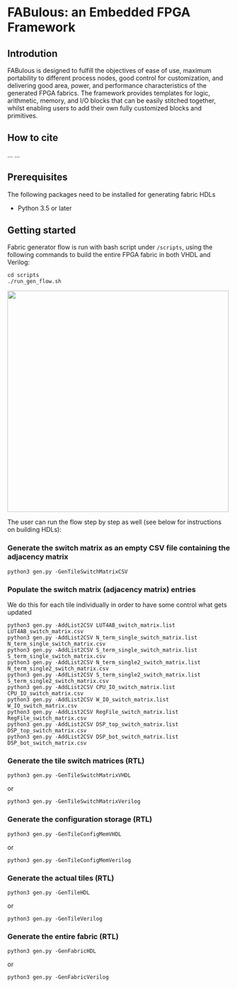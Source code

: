 # FABulous: an Embedded FPGA Framework

## Introdution
FABulous is designed to fulfill the objectives of ease of use, maximum portability to different process nodes, good control for customization, and delivering good area, power, and performance characteristics of the generated FPGA fabrics. The framework provides templates for logic, arithmetic, memory, and I/O blocks that can be easily stitched together, whilst enabling users to add their own fully customized blocks and primitives.

## How to cite
...
...

## Prerequisites
The following packages need to be installed for generating fabric HDLs
 - Python 3.5 or later

## Getting started

Fabric generator flow is run with bash script under ```/scripts```, using the following commands to build the entire FPGA fabric in both VHDL and Verilog:
```
cd scripts
./run_gen_flow.sh
```
<img src="https://www.dropbox.com/s/frnugxm1kjvv947/FABulous_flow2.png?raw=1" width="500"/>

The user can run the flow step by step as well (see below for instructions on building HDLs):

### Generate the switch matrix as an empty CSV file containing the adjacency matrix
```
python3 gen.py -GenTileSwitchMatrixCSV
```

### Populate the switch matrix (adjacency matrix) entries
We do this for each tile individually in order to have some control what gets updated
```
python3 gen.py -AddList2CSV LUT4AB_switch_matrix.list LUT4AB_switch_matrix.csv
python3 gen.py -AddList2CSV N_term_single_switch_matrix.list N_term_single_switch_matrix.csv
python3 gen.py -AddList2CSV S_term_single_switch_matrix.list S_term_single_switch_matrix.csv
python3 gen.py -AddList2CSV N_term_single2_switch_matrix.list N_term_single2_switch_matrix.csv
python3 gen.py -AddList2CSV S_term_single2_switch_matrix.list S_term_single2_switch_matrix.csv
python3 gen.py -AddList2CSV CPU_IO_switch_matrix.list CPU_IO_switch_matrix.csv
python3 gen.py -AddList2CSV W_IO_switch_matrix.list W_IO_switch_matrix.csv
python3 gen.py -AddList2CSV RegFile_switch_matrix.list RegFile_switch_matrix.csv
python3 gen.py -AddList2CSV DSP_top_switch_matrix.list DSP_top_switch_matrix.csv
python3 gen.py -AddList2CSV DSP_bot_switch_matrix.list DSP_bot_switch_matrix.csv
```

### Generate the tile switch matrices (RTL)
```
python3 gen.py -GenTileSwitchMatrixVHDL
```
or
```
python3 gen.py -GenTileSwitchMatrixVerilog
```

### Generate the configuration storage (RTL)
```
python3 gen.py -GenTileConfigMemVHDL
```
or
```
python3 gen.py -GenTileConfigMemVerilog
```

### Generate the actual tiles (RTL)
```
python3 gen.py -GenTileHDL
```
or
```
python3 gen.py -GenTileVerilog
```

### Generate the entire fabric (RTL)
```
python3 gen.py -GenFabricHDL
```
or
```
python3 gen.py -GenFabricVerilog
```
